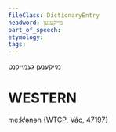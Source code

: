 ```yaml
---
fileClass: DictionaryEntry
headword: מייקענען
part_of_speech: 
etymology: 
tags: 
---
```

מייקענען
געמייקנט

WESTERN
========

meːkʲənən {WTCP, Vác, 47197}
